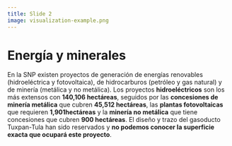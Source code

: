 ```yaml
---
title: Slide 2
image: visualization-example.png
---
```


# Energía y minerales
En la SNP existen proyectos de generación de energías renovables (hidroeléctrica y fotovoltaica),  de hidrocarburos (petróleo y gas natural) y de minería (metálica y no metálica). Los proyectos **hidroeléctricos** son los más extensos con **140,106 hectáreas**, seguidos por las **concesiones de minería metálica** que cubren **45,512 hectáreas**, las **plantas fotovoltaicas** que requieren **1,901hectáreas** y la **minería no metálica** que tiene concesiones que cubren **900 hectáreas**. El diseño y trazo del gasoducto Tuxpan-Tula han sido reservados y **no podemos conocer la superficie exacta que ocupará este proyecto**.
